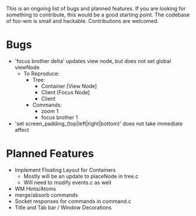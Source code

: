 This is an ongoing list of bugs and planned features. If you are looking for something to contribute, this would be a good starting point. The codebase of foo-wm is small and hackable. Contributions are welcomed.

Bugs
====
- 'focus brother delta' updates view node, but does not set global viewNode
  * To Reproduce: 
    - Tree:
      *  Container [View Node]
        - Client [Focus Node]
        - Client
    - Commands:
      * zoom 1
      * focus brother 1
- 'set screen_padding_(top|left|right|bottom)' does not take immediate affect

Planned Features
================
- Implement Floating Layout for Containers
  * Mostly will be an update to placeNode in tree.c
  * Will need to modify events.c as well
- WM Hints/Atoms
- merge/absorb commands
- Socket responses for commands in command.c
- Title and Tab bar / Window Decorations 
